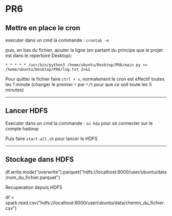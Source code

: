 # PR6

## Mettre en place le cron

executer dans un cmd la commande : `crontab -e`

puis, en bas du fichier, ajouter la ligne (en partant du principe que le projet est dans le repertoire Desktop):

```* * * * * /usr/bin/python3 /home/ubuntu/Desktop/PR6/main.py >> /home/ubuntu/Desktop/PR6/log.txt 2>&1```

Pour quitter le fichier faire `ctrl + x`, normalement le cron est effectif toutes les 1 minute (changer le premier `*` par `*/5` pour que ce soit toute les 5 minutes)

--------------------------

## Lancer HDFS

Executer dans un cmd la commande : `su hdp` pour se connecter sur le compte hadoop

Puis faire `start-all.sh` pour lancer le HDFS

--------------------------

## Stockage dans HDFS
 
df.write.mode("overwrite").parquet("hdfs://localhost:9000/user/ubuntu/data/nom_du_fichier.parquet")

Recuperation depuis HDFS

df = spark.read.csv("hdfs://localhost:9000/user/ubuntu/data/chemin_du_fichier.csv")
